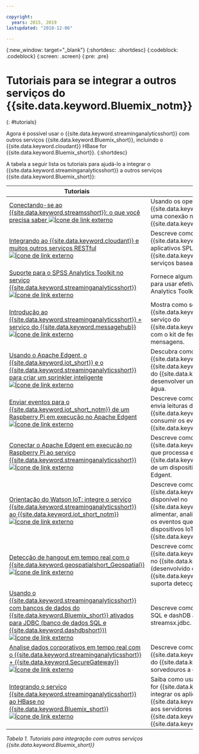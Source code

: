 ```yaml
---

copyright:
  years: 2015, 2019
lastupdated: "2018-12-06"

---
```


<!-- Attribute definitions -->
{:new_window: target="_blank"}
{:shortdesc: .shortdesc}
{:codeblock: .codeblock}
{:screen: .screen}
{:pre: .pre}

# Tutoriais para se integrar a outros serviços do {{site.data.keyword.Bluemix_notm}}
{: #tutorials}


Agora é possível usar o {{site.data.keyword.streaminganalyticsshort}} com outros serviços {{site.data.keyword.Bluemix_short}}, incluindo o {{site.data.keyword.cloudant}} HBase for {{site.data.keyword.Bluemix_short}}.
{:shortdesc}

A tabela a seguir lista os tutoriais para ajudá-lo a integrar o {{site.data.keyword.streaminganalyticsshort}} a outros serviços {{site.data.keyword.Bluemix_short}}:


| Tutoriais | Descrição   |
|----------|--------|
| [Conectando-se ao {{site.data.keyword.streamsshort}}: o que você precisa saber ![Ícone de link externo](../../icons/launch-glyph.svg "Ícone de link externo")](https://ibm.co/2iDHfFt) | Usando os operadores do {{site.data.keyword.streamsshort}} que atendem uma conexão no {{site.data.keyword.streaminganalyticsshort}}  |
| [Integrando ao {{site.data.keyword.cloudant}} e muitos outros serviços RESTful ![Ícone de link externo](../../icons/launch-glyph.svg "Ícone de link externo")](https://developer.ibm.com/streamsdev/docs/integrating-with-cloudant-and-many-other-restful-services/) | Descreve como usar os adaptadores HTTP do {{site.data.keyword.streamsshort}} para integrar aplicativos SPL ao {{site.data.keyword.cloudant}} e a outros serviços baseados em RESTful e na web. |
| [Suporte para o SPSS Analytics Toolkit no serviço {{site.data.keyword.streaminganalyticsshort}} ![Ícone de link externo](../../icons/launch-glyph.svg "Ícone de link externo")](https://developer.ibm.com/streamsdev/docs/spss-in-bluemix-streaming-analytics-service/) | Fornece algumas dicas que são necessárias para usar efetivamente os operadores do SPSS Analytics Toolkit no ambiente de nuvem. |
| [Introdução ao {{site.data.keyword.streaminganalyticsshort}} + serviço do {{site.data.keyword.messagehub}} ![Ícone de link externo](../../icons/launch-glyph.svg "Ícone de link externo")](https://www.ibm.com/blogs/bluemix/2018/04/get-started-streaming-analytics-message-hub/) |  Mostra como se comunicar com o {{site.data.keyword.messagehub}} por meio do serviço do {{site.data.keyword.streaminganalyticsshort}} com o kit de ferramentas do sistema de mensagens. |
| [Usando o Apache Edgent, o {{site.data.keyword.iot_short}} e o {{site.data.keyword.streaminganalyticsshort}} para criar um sprinkler inteligente ![Ícone de link externo](../../icons/launch-glyph.svg "Ícone de link externo")](https://developer.ibm.com/bluemix/2016/06/01/better-analytics-with-apache-quarks/)| Descubra como combinar o Apache Edgent, o {{site.data.keyword.streaminganalyticsshort}}, o {{site.data.keyword.iot_short}} e outros serviços do {{site.data.keyword.Bluemix_short}} para desenvolver uma solução de conservação de água. |
| [Enviar eventos para o {{site.data.keyword.iot_short_notm}} de um Raspberry Pi em execução no Apache Edgent ![Ícone de link externo](../../icons/launch-glyph.svg "Ícone de link externo")](https://developer.ibm.com/recipes/tutorials/send-events-to-the-watson-iot-platform-from-a-raspberry-pi-running-apache-edgent/)| Descreve como criar um aplicativo Edgent que envia leituras de um sensor para o {{site.data.keyword.iot_short_notm}} e como consumir os eventos de um aplicativo {{site.data.keyword.streamsshort}}.|
| [Conectar o Apache Edgent em execução no Raspberry Pi ao serviço {{site.data.keyword.streaminganalyticsshort}} ![Ícone de link externo](../../icons/launch-glyph.svg "Ícone de link externo")](https://developer.ibm.com/recipes/tutorials/connect-apache-edgent-to-the-streaming-analytics-service-using-the-watson-iot-platform/)| Descreve como criar um aplicativo {{site.data.keyword.streaminganalyticsshort}} que processa eventos que são enviados para o {{site.data.keyword.iot_short_notm}} por meio de um dispositivo que executa o Apache Edgent. |
| [Orientação do Watson IoT: integre o serviço {{site.data.keyword.streaminganalyticsshort}} ao {{site.data.keyword.iot_short_notm}} ![Ícone de link externo](../../icons/launch-glyph.svg "Ícone de link externo")](https://developer.ibm.com/recipes/tutorials/integrate-ibm-streaming-analytics-service-with-watson-iot-platform/)| Descreve como usar o serviço do {{site.data.keyword.streaminganalyticsshort}}, disponível no {{site.data.keyword.Bluemix_short}}, para alimentar, analisar e correlacionar rapidamente os eventos que são publicados pelos dispositivos IoT, no {{site.data.keyword.iot_short_notm}}.|
| [Detecção de hangout em tempo real com o {{site.data.keyword.geospatialshort_Geospatial}} ![Ícone de link externo](../../icons/launch-glyph.svg "Ícone de link externo")](https://developer.ibm.com/bluemix/2016/05/27/real-time-hangout-detection/)	| Descreve como o serviço {{site.data.keyword.geospatialshort_Geospatial}} no {{site.data.keyword.Bluemix_short}} (desenvolvido com o {{site.data.keyword.streaminganalyticsshort}}) suporta detecção de hangout em tempo real.|
| [Usando o {{site.data.keyword.streaminganalyticsshort}} com bancos de dados do {{site.data.keyword.Bluemix_short}} ativados para JDBC (banco de dados SQL e {{site.data.keyword.dashdbshort}}) ![Ícone de link externo](../../icons/launch-glyph.svg "Ícone de link externo")](https://developer.ibm.com/bluemix/2016/01/26/streaming-analytics-with-jdbc-enabled-databases/)	| Descreve como integrar-se ao Banco de dados SQL e dashDB ao kit de ferramentas streamsx.jdbc.	|
| [Analise dados corporativos em tempo real com o {{site.data.keyword.streaminganalyticsshort}} + {{site.data.keyword.SecureGateway}} ![Ícone de link externo](../../icons/launch-glyph.svg "Ícone de link externo")](https://developer.ibm.com/streamsdev/docs/connect-streaming-analytics-to-your-enterprise/) | Descreve como conectar um túnel do {{site.data.keyword.SecureGateway}} a origens do {{site.data.keyword.streamsshort}} e sorvedouros a dados em movimento.	|
| [Integrando o serviço {{site.data.keyword.streaminganalyticsshort}} ao HBase no {{site.data.keyword.Bluemix_short}} ![Ícone de link externo](../../icons/launch-glyph.svg "Ícone de link externo")](https://developer.ibm.com/streamsdev/docs/integrating-streams-biginsights-hbase-service-bluemix/)| Saiba como usar o kit de ferramentas do HBase for {{site.data.keyword.Bluemix_short}} para integrar os aplicativos {{site.data.keyword.streaminganalyticsshort}} aos servidores HBase no {{site.data.keyword.bigicloudst}} no {{site.data.keyword.Bluemix_short}}.	|

*Tabela 1. Tutoriais para integração com outros serviços {{site.data.keyword.Bluemix_short}}*
